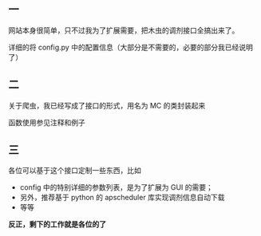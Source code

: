 ## 一

网站本身很简单，只不过我为了扩展需要，把木虫的调剂接口全搞出来了。

详细的将 config.py  中的配置信息（大部分是不需要的，必要的部分我已经说明了）

## 二

关于爬虫，我已经写成了接口的形式，用名为 MC 的类封装起来

函数使用参见注释和例子

## 三

各位可以基于这个接口定制一些东西，比如

- config 中的特别详细的参数列表，是为了扩展为 GUI 的需要；
- 另外，推荐基于 python 的 apscheduler 库实现调剂信息自动下载
- 等等

**反正，剩下的工作就是各位的了**

